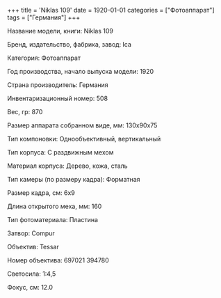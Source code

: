 +++
title = 'Niklas 109'
date = 1920-01-01
categories = ["Фотоаппарат"]
tags = ["Германия"]
+++

Название модели, книги: Niklas 109

Бренд, издательство, фабрика, завод: Ica

Категория: Фотоаппарат

Год производства, начало выпуска модели: 1920

Страна производитель: Германия

Инвентаризационный номер: 508

Вес, гр: 870

Размер аппарата  собранном виде, мм: 130х90х75

Тип компоновки: Однообъективный, вертикальный

Тип корпуса: С раздвижным мехом

Материал корпуса: Дерево, кожа, сталь

Тип камеры (по размеру кадра): Форматная

Размер кадра, см: 6x9

Длина открытого меха, мм: 160

Тип фотоматериала: Пластина

Затвор: Compur

Объектив: Tessar

Номер объектива: 697021
394780

Светосила: 1:4,5

Фокус, см: 12.0

